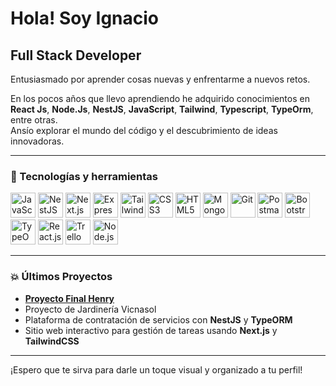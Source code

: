 # Hola! Soy Ignacio  
## Full Stack Developer  

Entusiasmado por aprender cosas nuevas y enfrentarme a nuevos retos.

En los pocos años que llevo aprendiendo he adquirido conocimientos en **React Js**, **Node.Js**, **NestJS**, **JavaScript**, **Tailwind**, **Typescript**, **TypeOrm**, entre otras.  
Ansío explorar el mundo del código y el descubrimiento de ideas innovadoras.  

---

### 🚀 Tecnologías y herramientas  

<img src="https://cdn.jsdelivr.net/gh/devicons/devicon/icons/javascript/javascript-original.svg" width="40" height="40" alt="JavaScript"/>  <img src="https://cdn.jsdelivr.net/gh/devicons/devicon/icons/nestjs/nestjs-plain.svg" width="40" height="40" alt="NestJS"/>  <img src="https://cdn.jsdelivr.net/gh/devicons/devicon/icons/nextjs/nextjs-original.svg" width="40" height="40" alt="Next.js"/>  <img src="https://cdn.jsdelivr.net/gh/devicons/devicon/icons/express/express-original.svg" width="40" height="40" alt="Express"/>  <img src="https://cdn.jsdelivr.net/gh/devicons/devicon/icons/tailwindcss/tailwindcss-plain.svg" width="40" height="40" alt="TailwindCSS"/>  <img src="https://cdn.jsdelivr.net/gh/devicons/devicon/icons/css3/css3-original.svg" width="40" height="40" alt="CSS3"/>  <img src="https://cdn.jsdelivr.net/gh/devicons/devicon/icons/html5/html5-original.svg" width="40" height="40" alt="HTML5"/>  <img src="https://cdn.jsdelivr.net/gh/devicons/devicon/icons/mongodb/mongodb-original.svg" width="40" height="40" alt="MongoDB"/>  <img src="https://cdn.jsdelivr.net/gh/devicons/devicon/icons/git/git-original.svg" width="40" height="40" alt="Git"/>  <img src="https://cdn.jsdelivr.net/gh/devicons/devicon/icons/postman/postman-original.svg" width="40" height="40" alt="Postman"/>  <img src="https://cdn.jsdelivr.net/gh/devicons/devicon/icons/bootstrap/bootstrap-original.svg" width="40" height="40" alt="Bootstrap"/>  <img src="https://cdn.jsdelivr.net/gh/devicons/devicon/icons/typeorm/typeorm-plain.svg" width="40" height="40" alt="TypeORM"/>  <img src="https://cdn.jsdelivr.net/gh/devicons/devicon/icons/react/react-original.svg" width="40" height="40" alt="React.js"/>  <img src="https://cdn.jsdelivr.net/gh/devicons/devicon/icons/trello/trello-plain.svg" width="40" height="40" alt="Trello"/>  <img src="https://cdn.jsdelivr.net/gh/devicons/devicon/icons/nodejs/nodejs-original.svg" width="40" height="40" alt="Node.js"/>  

---

### 💥 Últimos Proyectos  

- [**Proyecto Final Henry**](https://github.com/Gi4ncarlo/ProyectoFinal-Henry.git)  
- Proyecto de Jardinería Vicnasol  
- Plataforma de contratación de servicios con **NestJS** y **TypeORM**  
- Sitio web interactivo para gestión de tareas usando **Next.js** y **TailwindCSS**  

---

¡Espero que te sirva para darle un toque visual y organizado a tu perfil!
